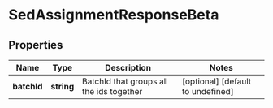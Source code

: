 # SedAssignmentResponseBeta

## Properties

Name | Type | Description | Notes
------------ | ------------- | ------------- | -------------
**batchId** | **string** | BatchId that groups all the ids together | [optional] [default to undefined]

